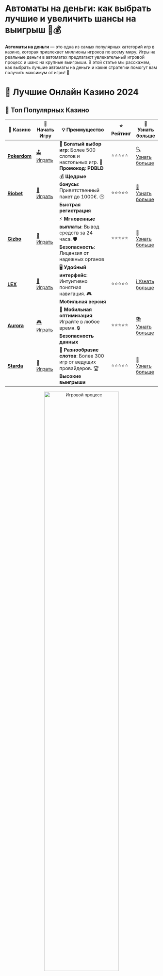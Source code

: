 # Автоматы на деньги: как выбрать лучшие и увеличить шансы на выигрыш 🎰💰

**Автоматы на деньги** — это одна из самых популярных категорий игр в казино, которая привлекает миллионы игроков по всему миру. Игры на реальные деньги в автоматах предлагают увлекательный игровой процесс и шанс на крупные выигрыши. В этой статье мы расскажем, как выбрать лучшие автоматы на деньги и какие стратегии помогут вам получить максимум от игры! 💸

# 🎰 Лучшие Онлайн Казино 2024

## 🌟 Топ Популярных Казино

| 🎲 **Казино** | 🔗 **Начать Игру** | 💡 **Преимущество** | ⭐ **Рейтинг** | 🔗 **Узнать больше** |
|--------------|---------------------|---------------------|----------------|----------------------|
| [**Pokerdom**](https://brandplay.link/4k77v2yx) | [🕹️ Играть](https://brandplay.link/4k77v2yx) | 🎉 **Богатый выбор игр**: Более 500 слотов и настольных игр. 🎁 **Промокод**: **PDBLD** | ⭐⭐⭐⭐⭐ | [🔍 Узнать больше](https://brandplay.link/4k77v2yx) |
| [**Riobet**](https://brandplay.link/7xBLTPyj) | [🎰 Играть](https://brandplay.link/7xBLTPyj) | 💰 **Щедрые бонусы**: Приветственный пакет до 1000€. 🕒 **Быстрая регистрация** | ⭐⭐⭐⭐⭐ | [📖 Узнать больше](https://brandplay.link/7xBLTPyj) |
| [**Gizbo**](https://brandplay.link/bprXw4YV) | [🎲 Играть](https://brandplay.link/bprXw4YV) | ⚡ **Мгновенные выплаты**: Вывод средств за 24 часа. 🛡️ **Безопасность**: Лицензия от надежных органов | ⭐⭐⭐⭐⭐ | [📝 Узнать больше](https://brandplay.link/bprXw4YV) |
| [**LEX**](https://brandplay.link/zW4hdDFV) | [🤑 Играть](https://brandplay.link/zW4hdDFV) | 🖥️ **Удобный интерфейс**: Интуитивно понятная навигация. 🎮 **Мобильная версия** | ⭐⭐⭐⭐⭐ | [ℹ️ Узнать больше](https://brandplay.link/zW4hdDFV) |
| [**Aurora**](https://10trafic-stat2.com/click/668546556bcc6313411604bd/6766/13032/subaccount) | [🎮 Играть](https://10trafic-stat2.com/click/668546556bcc6313411604bd/6766/13032/subaccount) | 📱 **Мобильная оптимизация**: Играйте в любое время. 🔒 **Безопасность данных** | ⭐⭐⭐⭐⭐ | [📚 Узнать больше](https://10trafic-stat2.com/click/668546556bcc6313411604bd/6766/13032/subaccount) |
| [**Starda**](https://brandplay.link/fB7xwRFL) | [🎯 Играть](https://brandplay.link/fB7xwRFL) | 🎰 **Разнообразие слотов**: Более 300 игр от ведущих провайдеров. 🏆 **Высокие выигрыши** | ⭐⭐⭐⭐⭐ | [🔎 Узнать больше](https://brandplay.link/fB7xwRFL) |

<div align="center">
    <img src="https://i.pinimg.com/originals/87/9e/b9/879eb9354dd0699582408b68f2e253b2.gif" alt="Игровой процесс" width="70%">
</div>

## 💎 Лучшие Бонусы и Акции

| 🎲 **Казино** | 🔗 **Начать Игру** | 💡 **Преимущество** | ⭐ **Рейтинг** | 🔗 **Узнать больше** |
|--------------|---------------------|---------------------|----------------|----------------------|
| [**Kometa**](https://brandplay.link/8ZymQJV8) | [🎰 Играть](https://brandplay.link/8ZymQJV8) | 🎁 **Эксклюзивные бонусы**: Регулярные акции и промо. 🔄 **Программы лояльности** | ⭐⭐⭐⭐☆ | [🔍 Узнать больше](https://brandplay.link/8ZymQJV8) |
| [**R7**](https://brandplay.link/bMd3Yjsw) | [🕹️ Играть](https://brandplay.link/bMd3Yjsw) | 🕒 **Круглосуточная поддержка**: Всегда на связи. 💸 **Высокие лимиты** | ⭐⭐⭐⭐☆ | [📖 Узнать больше](https://brandplay.link/bMd3Yjsw) |
| [**7K**](https://brandplay.link/BvQyFShp) | [🎲 Играть](https://brandplay.link/BvQyFShp) | 🌟 **Эксклюзивные бонусы**: Только для VIP игроков. 🎉 **Сезонные акции** | ⭐⭐⭐⭐☆ | [📝 Узнать больше](https://brandplay.link/BvQyFShp) |
| [**Kent**](https://brandplay.link/Fv2WP3js) | [🤑 Играть](https://brandplay.link/Fv2WP3js) | 📈 **Высокий RTP**: Более 98%. 💼 **Профессиональная поддержка** | ⭐⭐⭐⭐☆ | [ℹ️ Узнать больше](https://brandplay.link/Fv2WP3js) |
| [**1Xslots**](https://brandplay.link/hSB1khtr) | [🎮 Играть](https://brandplay.link/hSB1khtr) | 🎉 **Множество акций**: Еженедельные бонусы и турниры. 🛡️ **Безопасность** | ⭐⭐⭐⭐☆ | [📚 Узнать больше](https://brandplay.link/hSB1khtr) |
| [**Gama**](https://brandplay.link/j6NMKsDz) | [🎯 Играть](https://brandplay.link/j6NMKsDz) | 🔍 **Интуитивный интерфейс**: Легкость использования. 🏅 **Престижные турниры** | ⭐⭐⭐⭐☆ | [🔎 Узнать больше](https://brandplay.link/j6NMKsDz) |

<div align="center">
    <img src="https://i.pinimg.com/originals/87/9e/b9/879eb9354dd0699582408b68f2e253b2.gif" alt="Игровой процесс" width="70%">
</div>

## 🚀 Быстрые Выигрыши и Поддержка

| 🎲 **Казино** | 🔗 **Начать Игру** | 💡 **Преимущество** | ⭐ **Рейтинг** | 🔗 **Узнать больше** |
|--------------|---------------------|---------------------|----------------|----------------------|
| [**Onion**](https://brandplay.link/zBGRVpQ9) | [🎰 Играть](https://brandplay.link/zBGRVpQ9) | 🤑 **Низкие ставки**: Идеально для начинающих. 🔄 **Быстрые выводы** | ⭐⭐⭐⭐☆ | [🔍 Узнать больше](https://brandplay.link/zBGRVpQ9) |
| [**Чемпион**](https://temon-gter.cfd/go/lRq?p80412p304504pcc44t17455) | [🕹️ Играть](https://temon-gter.cfd/go/lRq?p80412p304504pcc44t17455) | 🏅 **Лояльная программа**: Награды за активность. 🎁 **Ежемесячные бонусы** | ⭐⭐⭐⭐☆ | [📖 Узнать больше](https://temon-gter.cfd/go/lRq?p80412p304504pcc44t17455) |
| [**Vavada**](https://vavadapartner.pro/?promo=ea5c9275-6854-4505-94fc-95ab18221945-linkb2) | [🎲 Играть](https://vavadapartner.pro/?promo=ea5c9275-6854-4505-94fc-95ab18221945-linkb2) | 🚀 **Быстрая регистрация**: Начните играть мгновенно. 🔐 **Безопасные транзакции** | ⭐⭐⭐⭐☆ | [📝 Узнать больше](https://vavadapartner.pro/?promo=ea5c9275-6854-4505-94fc-95ab18221945-linkb2) |
| [**Friends**](https://gofriends.kim/linkb2) | [🤑 Играть](https://gofriends.kim/linkb2) | 🤝 **Социальные игры**: Играйте с друзьями. 🌐 **Мультиплатформенность** | ⭐⭐⭐⭐☆ | [ℹ️ Узнать больше](https://gofriends.kim/linkb2) |
| [**1WIN**](https://brandplay.link/smXVpBbG) | [🎮 Играть](https://brandplay.link/smXVpBbG) | 🏆 **Турниры с большими призами**: Присоединяйтесь к состязаниям. 🎯 **Акции каждый день** | ⭐⭐⭐⭐⭐ | [🔍 Узнать больше](https://brandplay.link/smXVpBbG) |
| [**Drip**](https://drp-ircp01.com/c07e6a3db) | [🎯 Играть](https://drp-ircp01.com/c07e6a3db) | 🌐 **Инновационные игры**: Новейшие игровые технологии. 🛡️ **Высокая безопасность** | ⭐⭐⭐⭐☆ | [🔎 Узнать больше](https://drp-ircp01.com/c07e6a3db) |

✨ **Выбирайте лучшее казино для себя и наслаждайтесь игрой! Удачи!** ✨

![Автоматы на деньги](https://i.pinimg.com/originals/a9/29/6e/a9296ea1cf6a7c20a985e593451f0323.png)

<div align="center">
    <img src="https://i.pinimg.com/originals/87/9e/b9/879eb9354dd0699582408b68f2e253b2.gif" alt="Автоматы на деньги" width="70%">
</div>

---

### Что такое **автоматы на деньги** и как они работают? 🤔

**Автоматы на деньги** — это игровые аппараты, где игроки могут ставить реальные деньги и выигрывать, в зависимости от удачи и выбранной стратегии. Это классические слоты с вращающимися барабанами, которые могут предложить разные игровые механизмы и бонусные функции. Такие автоматы доступны как в онлайн казино, так и в традиционных игорных заведениях.

Каждый автомат имеет свои уникальные особенности, включая:
- **Тематика и дизайн** 🎨
- **Количество барабанов и линий выплат** 💡
- **Прогрессивные джекпоты** 🏆
- **Бонусные игры и фриспины** 🎁

В автоматах на деньги игроки могут сделать ставку, нажать кнопку «Spin» и надеяться на удачное сочетание символов на линии выплат.

---

### Как выбрать **автоматы на деньги** для игры? 🔍

Чтобы получить максимальное удовольствие от игры и повысить шансы на выигрыш, важно выбрать правильный автомат. Вот несколько факторов, которые следует учитывать при выборе:

1. **Рейтинг и отзывы** 🌟  
   Прочитайте отзывы других игроков и убедитесь, что автомат имеет хорошую репутацию. Отзывы помогут понять, какие автоматы действительно стоят вашего внимания.

2. **Тематика и дизайн игры** 🎮  
   Выбирайте автоматы с тематиками, которые вам интересны. Это могут быть классические слоты с фруктами или более сложные игровые автоматы с увлекательными сюжетами.

3. **Процент возврата игроку (RTP)** 📊  
   Процент RTP — это показатель того, сколько из общей суммы ставок будет возвращено игрокам в виде выигрышей. Чем выше RTP, тем больше шансов на победу. Выбирайте автоматы с высоким RTP для лучших шансов на выигрыш.

4. **Прогрессивные джекпоты** 🎰  
   Если ваша цель — выиграть крупную сумму, обратите внимание на автоматы с прогрессивными джекпотами. Эти джекпоты растут с каждым вращением и могут достичь астрономических сумм.

5. **Бонусные функции** 🎁  
   Многие автоматы предлагают бонусные игры, фриспины и другие дополнительные функции, которые могут увеличить ваш выигрыш. Обратите внимание на такие опции, они могут значительно повысить прибыльность игры.

---

### Виды **автоматов на деньги** 💥

1. **Классические слоты** 🎰  
   Это традиционные игровые автоматы с 3-5 барабанами и несколькими линиями выплат. Такие игры обычно проще в понимании и могут предложить стабильные выигрыши.

2. **Видеослоты** 📹  
   Видеослоты имеют более сложную структуру, могут включать 5 или более барабанов и множества линий выплат. Часто в этих играх присутствуют бонусные раунды и фриспины.

3. **Прогрессивные слоты** 💸  
   Эти автоматы предлагают возможность выиграть огромный джекпот, который увеличивается с каждым ставлением. Прогрессивные слоты могут приносить невероятные суммы!

4. **3D автоматы** 🕹️  
   Эти слоты предлагают более продвинутую графику и анимацию. 3D автоматы идеально подходят для тех, кто хочет погрузиться в увлекательный мир игры с великолепной визуализацией.

---

### Как играть в **автоматы на деньги** и увеличивать шансы на выигрыш? 🔥

Игры на реальные деньги требуют стратегии и внимания, чтобы минимизировать риски и повысить шансы на победу. Вот несколько советов:

1. **Управляйте своим банкроллом** 💰  
   Важно контролировать свои финансы, устанавливать лимиты на ставки и не ставить больше, чем вы можете позволить себе потерять. Разделите свой банкролл на несколько частей, чтобы растянуть удовольствие от игры.

2. **Выбирайте автоматы с высоким RTP** 📊  
   Автоматы с высоким процентом возврата предлагают лучшие шансы на выигрыш. Ищите игры с RTP не ниже 95%.

3. **Используйте бонусы и фриспины** 🎁  
   Многие онлайн казино предлагают бонусы, которые можно использовать для игры на автоматах. Это может быть как бонус на первый депозит, так и бесплатные вращения. Эти бонусы могут помочь вам увеличить ваш банкролл и повысить шанс на выигрыш.

4. **Играйте в автоматы с прогрессивным джекпотом** 💎  
   Если ваша цель — крупный выигрыш, обратите внимание на прогрессивные джекпоты. Хотя шанс на выигрыш джекпота небольшой, он может принести вам миллионные суммы!

---

### Преимущества игры в **автоматы на деньги** 🎉

1. **Большие выигрыши** 💰  
   Играя в автоматы на деньги, вы можете выиграть значительные суммы, особенно если играете в прогрессивные слоты или используете бонусные функции.

2. **Увлекательный процесс** 🎮  
   Автоматы предлагают увлекательный игровой процесс с различными бонусами и дополнительными функциями. Это делает каждый спин захватывающим!

3. **Доступность в онлайн казино** 🌍  
   Играть в автоматы на деньги можно в любое время суток, прямо из дома или с мобильного устройства. Онлайн казино предлагают огромный выбор автоматов с реальными деньгами.

4. **Частые бонусы и акции** 🎁  
   Многие онлайн казино регулярно проводят акции и предлагают бонусы, которые можно использовать для игры на автоматах. Эти бонусы могут увеличить ваш банкролл и улучшить шансы на выигрыш.

---

### Заключение 🎯

**Автоматы на деньги** — это одна из самых захватывающих и прибыльных категорий азартных игр. Выбирая правильные автоматы с высоким RTP, бонусами и прогрессивными джекпотами, вы можете значительно увеличить шансы на выигрыш и получить массу удовольствия от игры. Следуйте нашим рекомендациям, управляйте своим банкроллом, и пусть удача будет на вашей стороне! 🚀

💬 **Начните играть в автоматы на деньги уже сегодня и испытайте свою удачу!**
